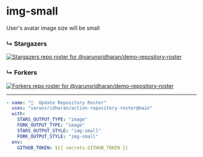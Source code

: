 # img-small
User's avatar image size will be small

### ↳ Stargazers

<!-- REPOSITORY_STARS:START -->
[![Stargazers repo roster for @varunsridharan/demo-repository-roster](https://raw.githubusercontent.com/varunsridharan/demo-repository-roster/main/.github/roster/img-small-stars/stars.svg?1604324246)](https://github.com/varunsridharan/demo-repository-roster/stargazers)
<!-- REPOSITORY_STARS:END -->

### ↳ Forkers

<!-- REPOSITORY_FORKS:START -->
[![Forkers repo roster for @varunsridharan/demo-repository-roster](https://raw.githubusercontent.com/varunsridharan/demo-repository-roster/main/.github/roster/img-small-forks/forks.svg?1604324246)](https://github.com/varunsridharan/demo-repository-roster/stargazers)
<!-- REPOSITORY_FORKS:END -->

---
   
```yml
- name: "🐔  Update Repository Roster"
  uses: "varunsridharan/action-repository-roster@main"
  with:
    STARS_OUTPUT_TYPE: "image"
    FORK_OUTPUT_TYPE: "image"
    STARS_OUTPUT_STYLE: "img-small"
    FORK_OUTPUT_STYLE: "img-small"
  env:
    GITHUB_TOKEN: ${{ secrets.GITHUB_TOKEN }}
```